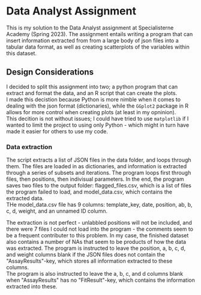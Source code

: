 # Data Analyst Assignment
This is my solution to the Data Analyst assignment at Specialisterne Academy (Spring 2023). The assignment entails writing a program that can insert information extracted from from a large body of json files into a tabular data format, as well as creating scatterplots of the variables within this dataset. 

## Design Considerations
I decided to split this assignment into two; a python program that can extract and format the data, and an R script that can create the plots.   
I made this decistion because Python is more nimble when it comes to dealing with the json format (dictionaries), while the `GGplot2` package in R allows for more control when creating plots (at least in my opninion).    
This decition is not without issues; I could have tried to use `matplotlib` if I wanted to limit the project to using only Python - which might in turn have made it easier for others to use my code. 

### Data extraction
The script extracts a list of JSON files in the data folder, and loops through them. The files are loaded in as dictionaries, and information is extracted through a series of subsets and iterations. The program loops first through files, then positions, then indivisual parameters. In the end, the program saves two files to the output folder: flagged_files.csv, which is a list of files the program failed to load, and model_data.csv, which contains the extracted data.     
THe model_data.csv file has 9 columns: template_key, date, position, ab, b, c, d, weight, and an unnamed ID column.      

The extraction is not perfect - unlabbled positions will not be included, and there were 7 files I could not load into the program - the comments seem to be a frequent contributer to this problem. 
In my case, the finished dataset also contains a number of NAs that seem to be products of how the data was extracted. 
The program is instructed to leave the position, a, b, c, d, and weight columns blank if the JSON files does not contain the "AssayResults"-key, which 
stores all information extracted to these columns.     
The program is also instructed to leave the a, b, c, and d columns blank when "AssayResults" 
has no "FitResult"-key, which contains the information extracted into these.   
